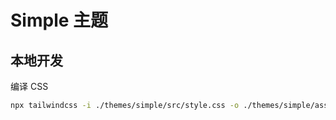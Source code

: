 # Simple 主题

## 本地开发

编译 CSS

```sh
npx tailwindcss -i ./themes/simple/src/style.css -o ./themes/simple/assets/style.css --watch
```
